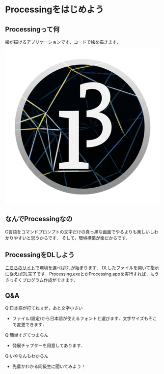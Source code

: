 # Processingをはじめよう

## Processingって何
絵が描けるアプリケーションです．コードで絵を描きます．

![icon](img/Pro.png "icon")

## なんでProcessingなの
C言語をコマンドプロンプトの文字だけの真っ黒な画面でやるよりも楽しいしわかりやすいと思うからです．
そして，環境構築が楽だからです．

## ProcessingをDLしよう
[こちらのサイト](https://processing.org/download/)で環境を選べばDLが始まります．
DLしたファイルを開いて指示に従えばDL完了です．Processing.exeとかProcessing.appを実行すれば，もうさっそくプログラム作成ができます．


## Q&A
Q:日本語が打てねぇぜ，あと文字小さい
- ファイル/設定/から日本語が使えるフォントと選びます．文字サイズもそこで変更できます．

Q:簡単すぎてつまらん
- 発展チャプターを用意してあります．

Q:いやなんもわからん
- 先輩かわかる同級生に聞いてみよう！